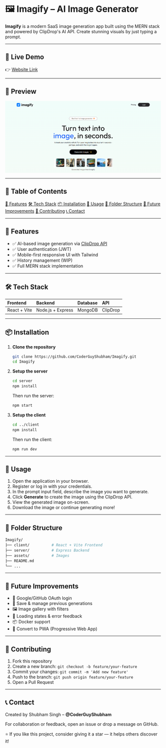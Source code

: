 # 🖼️ Imagify – AI Image Generator

**Imagify** is a modern SaaS image generation app built using the MERN stack and powered by ClipDrop's AI API. Create stunning visuals by just typing a prompt.

---

## 🔗 Live Demo

👉 [Website Link](https://imagify-now.netlify.app)

---

## 📸 Preview

![App Screenshot](./client/src/assets/screenshot.png)

---

## 📌 Table of Contents

[🚀 Features](#-features)
[🛠️ Tech Stack](#-tech-stack)
[📦 Installation](#-installation)
[📌 Usage](#-usage)
[📂 Folder Structure](#-folder-structure)
[🎯 Future Improvements](#-future-improvements)
[🤝 Contributing](#-contributing)
[📞 Contact](#-contact)

---

## 🚀 Features

<!-- ✅ AI-based image generation via [ClipDrop API](https://clipdrop.co/apis)
✅ User authentication (JWT)
✅ Mobile-first responsive UI with Tailwind
✅ History management (WIP)
✅ Full MERN stack implementation -->

- ✅ AI-based image generation via [ClipDrop API](https://clipdrop.co/apis)
- ✅ User authentication (JWT)
- ✅ Mobile-first responsive UI with Tailwind
- ✅ History management (WIP)
- ✅ Full MERN stack implementation

---

## 🛠️ Tech Stack

| Frontend     | Backend           | Database | API      |
| :----------- | :---------------- | :------- | :------- |
| React + Vite | Node.js + Express | MongoDB  | ClipDrop |

---

## 📦 Installation

1.  **Clone the repository**
    ```bash
    git clone https://github.com/CoderGuyShubham/Imagify.git
    cd Imagify
    ```
2.  **Setup the server**
    ```bash
    cd server
    npm install
    ```
    Then run the server:
    ```bash
    npm start
    ```
3.  **Setup the client**
    ```bash
    cd ../client
    npm install
    ```
    Then run the client:
    ```bash
    npm run dev
    ```

---

## 📌 Usage

1.  Open the application in your browser.
2.  Register or log in with your credentials.
3.  In the prompt input field, describe the image you want to generate.
4.  Click **Generate** to create the image using the ClipDrop API.
5.  View the generated image on-screen.
6.  Download the image or continue generating more\!

---

## 📂 Folder Structure

```bash
Imagify/
├── client/          # React + Vite Frontend
├── server/          # Express Backend
├── assets/          # Images
├── README.md
└── ...
```

---

## 🎯 Future Improvements

- 🔐 Google/GitHub OAuth login
- 💾 Save & manage previous generations
- 🖼️ Image gallery with filters
- 🧪 Loading states & error feedback
- 📦 Docker support
- 📱 Convert to PWA (Progressive Web App)

---

## 🤝 Contributing

1.  Fork this repository
2.  Create a new branch: `git checkout -b feature/your-feature`
3.  Commit your changes: `git commit -m 'Add new feature'`
4.  Push to the branch: `git push origin feature/your-feature`
5.  Open a Pull Request

---

## 📞 Contact

Created by Shubham Singh – **@CoderGuyShubham**

For collaboration or feedback, open an issue or drop a message on GitHub.

⭐ If you like this project, consider giving it a star — it helps others discover it!
